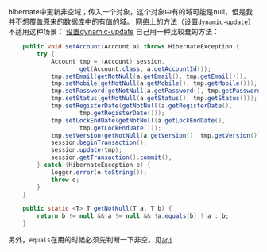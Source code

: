 hibernate中更新非空域；传入一个对象，这个对象中有的域可能是null，但是我并不想覆盖原来的数据库中的有值的域。
网络上的方法（设置`dynamic-update`）不适用这种场景：
[设置dynamic-update](http://www.mkyong.com/hibernate/hibernate-dynamic-update-attribute-example/)
自己用一种比较蠢的方法：
```java
    public void setAccount(Account a) throws HibernateException {
        try {
            Account tmp = (Account) session.
                    get(Account.class, a.getAccountId());
            tmp.setEmail(getNotNull(a.getEmail(), tmp.getEmail()));
            tmp.setMobile(getNotNull(a.getMobile(), tmp.getMobile()));
            tmp.setPassword(getNotNull(a.getPassword(), tmp.getPassword()));
            tmp.setStatus(getNotNull(a.getStatus(), tmp.getStatus()));
            tmp.setRegisterDate(getNotNull(a.getRegisterDate(),
                    tmp.getRegisterDate()));
            tmp.setLockEndDate(getNotNull(a.getLockEndDate(),
                    tmp.getLockEndDate()));
            tmp.setVersion(getNotNull(a.getVersion(), tmp.getVersion()));
            session.beginTransaction();
            session.update(tmp);
            session.getTransaction().commit();
        } catch (HibernateException e) {
            logger.error(e.toString());
            throw e;
        }
    }

    public static <T> T getNotNull(T a, T b) {
        return b != null && a != null && !a.equals(b) ? a : b;
    }
```
另外，`equals`在用的时候必须先判断一下非空。见[`api`](https://docs.oracle.com/javase/7/docs/api/java/lang/Object.html#equals(java.lang.Object))
